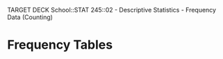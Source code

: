 TARGET DECK
School::STAT 245::02 - Descriptive Statistics - Frequency Data (Counting)

# Frequency Tables